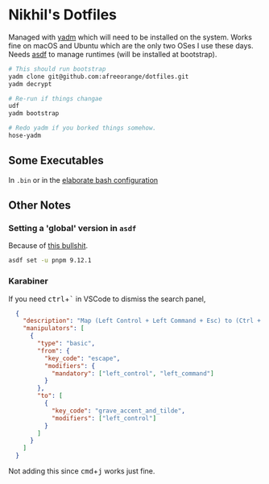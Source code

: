 # Nikhil's Dotfiles

Managed with [yadm](https://yadm.io) which will need to be installed on the system. Works fine on macOS and Ubuntu which are the only two OSes I use these days. Needs [asdf](https://asdf-vm.com/) to manage runtimes (will be installed at bootstrap).

```bash
# This should run bootstrap
yadm clone git@github.com:afreeorange/dotfiles.git
yadm decrypt

# Re-run if things changae
udf
yadm bootstrap

# Redo yadm if you borked things somehow.
hose-yadm
```

## Some Executables

In `.bin` or in the [elaborate bash configuration](https://github.com/afreeorange/dotfiles/tree/master/.config/bash)

## Other Notes

### Setting a 'global' version in `asdf`

Because of [this bullshit](https://asdf-vm.com/guide/upgrading-to-v0-16.html#asdf-global-and-asdf-local-commands-have-been-replaced-with-asdf-set).

```bash
asdf set -u pnpm 9.12.1
```

### Karabiner

If you need <kbd>ctrl</kbd>+<kbd>`</kbd> in VSCode to dismiss the search panel,

```json
  {
    "description": "Map (Left Control + Left Command + Esc) to (Ctrl + `) for VSCode",
    "manipulators": [
      {
        "type": "basic",
        "from": {
          "key_code": "escape",
          "modifiers": {
            "mandatory": ["left_control", "left_command"]
          }
        },
        "to": [
          {
            "key_code": "grave_accent_and_tilde",
            "modifiers": ["left_control"]
          }
        ]
      }
    ]
  }
```

Not adding this since <kbd>cmd</kbd>+<kbd>j</kbd> works just fine.

